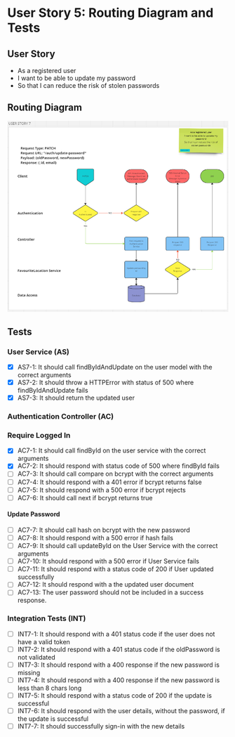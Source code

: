 # User Story 5: Routing Diagram and Tests

## User Story

- As a registered user
- I want to be able to update my password
- So that I can reduce the risk of stolen passwords

## Routing Diagram

![User story 7 Routing diagram](./images/user-story-7-routing-diagram.PNG)

## Tests

### User Service (AS)

- [x] AS7-1: It should call findByIdAndUpdate on the user model with the correct arguments
- [x] AS7-2: It should throw a HTTPError with status of 500 where findByIdAndUpdate fails
- [x] AS7-3: It should return the updated user

### Authentication Controller (AC)

### Require Logged In

<!-- These tests build on those in user story 6 | Additional functionality added to optionally require that a valid password is passed for authentication -->

- [x] AC7-1: It should call findById on the user service with the correct arguments
- [x] AC7-2: It should respond with status code of 500 where findById fails
- [ ] AC7-3: It should call compare on bcrypt with the correct arguments
- [ ] AC7-4: It should respond with a 401 error if bcrypt returns false
- [ ] AC7-5: It should respond with a 500 error if bcrypt rejects
- [ ] AC7-6: It should call next if bcrypt returns true

#### Update Password

- [ ] AC7-7: It should call hash on bcrypt with the new password
- [ ] AC7-8: It should respond with a 500 error if hash fails
- [ ] AC7-9: It should call updateById on the User Service with the correct arguments
- [ ] AC7-10: It should respond with a 500 error if User Service fails
- [ ] AC7-11: It should respond with a status code of 200 if User updated successfully
- [ ] AC7-12: It should respond with a the updated user document
- [ ] AC7-13: The user password should not be included in a success response.

### Integration Tests (INT)

- [ ] INT7-1: It should respond with a 401 status code if the user does not have a valid token
- [ ] INT7-2: It should respond with a 401 status code if the oldPassword is not validated
- [ ] INT7-3: It should respond with a 400 response if the new password is missing
- [ ] INT7-4: It should respond with a 400 response if the new password is less than 8 chars long
- [ ] INT7-5: It should respond with a status code of 200 if the update is successful
- [ ] INT7-6: It should respond with the user details, without the password, if the update is successful
- [ ] INT7-7: It should successfully sign-in with the new details
